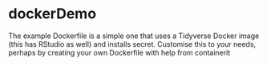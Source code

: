 # dockerDemo

The example Dockerfile is a simple one that uses a Tidyverse Docker image (this has RStudio as well) and installs secret. Customise this to your needs, perhaps by creating your own Dockerfile with help from containerit